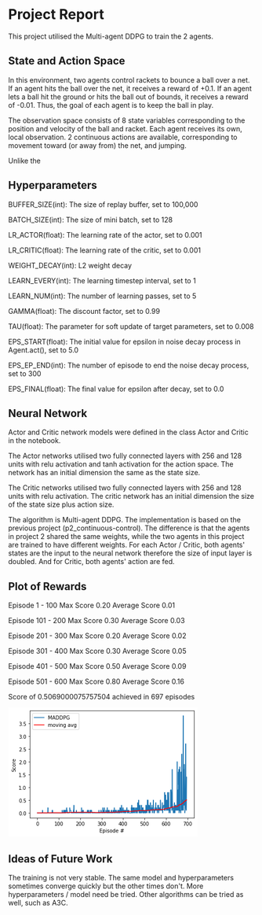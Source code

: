 # Project Report
This project utilised the Multi-agent DDPG to train the 2 agents.
## State and Action Space
In this environment, two agents control rackets to bounce a ball over a net. If an agent hits the ball over the net, it receives a reward of +0.1.  If an agent lets a ball hit the ground or hits the ball out of bounds, it receives a reward of -0.01.  Thus, the goal of each agent is to keep the ball in play.

The observation space consists of 8 state variables corresponding to the position and velocity of the ball and racket. Each agent receives its own, local observation.  2 continuous actions are available, corresponding to movement toward (or away from) the net, and jumping.

Unlike the 
## Hyperparameters
BUFFER_SIZE(int): The size of replay buffer, set to 100,000

BATCH_SIZE(int): The size of mini batch, set to 128

LR_ACTOR(float): The learning rate of the actor, set to 0.001

LR_CRITIC(float): The learning rate of the critic, set to 0.001

WEIGHT_DECAY(int): L2 weight decay

LEARN_EVERY(int): The learning timestep interval, set to 1

LEARN_NUM(int): The number of learning passes, set to 5

GAMMA(float): The discount factor, set to 0.99

TAU(float): The parameter for soft update of target parameters, set to 0.008

EPS_START(float): The initial value for epsilon in noise decay process in Agent.act(), set to 5.0

EPS_EP_END(int): The number of episode to end the noise decay process, set to 300

EPS_FINAL(float): The final value for epsilon after decay, set to 0.0

## Neural Network
Actor and Critic network models were defined in the class Actor and Critic in the notebook. 

The Actor networks utilised two fully connected layers with 256 and 128 units with relu activation and tanh activation for the action space. The network has an initial dimension the same as the state size.

The Critic networks utilised two fully connected layers with 256 and 128 units with relu activation. The critic network has  an initial dimension the size of the state size plus action size.

The algorithm is Multi-agent DDPG. The implementation is based on the previous project (p2_continuous-control). The difference is that the agents in project 2 shared the same weights, while the two agents in this project are trained to have different weights. For each Actor / Critic, both agents' states are the input to the neural network therefore the size of input layer is doubled. And for Critic, both agents' action are fed.


## Plot of Rewards
[image1]:./score.png

Episode 1 - 100	Max Score 0.20	Average Score 0.01

Episode 101 - 200	Max Score 0.30	Average Score 0.03

Episode 201 - 300	Max Score 0.20	Average Score 0.02

Episode 301 - 400	Max Score 0.30	Average Score 0.05

Episode 401 - 500	Max Score 0.50	Average Score 0.09

Episode 501 - 600	Max Score 0.80	Average Score 0.16

Score of 0.5069000075757504 achieved in 697 episodes

![Plot of Rewards][image1]

## Ideas of Future Work
The training is not very stable. The same model and hyperparameters sometimes converge quickly but the other times don't. More hyperparameters / model need be tried.
Other algorithms can be tried as well, such as A3C.


